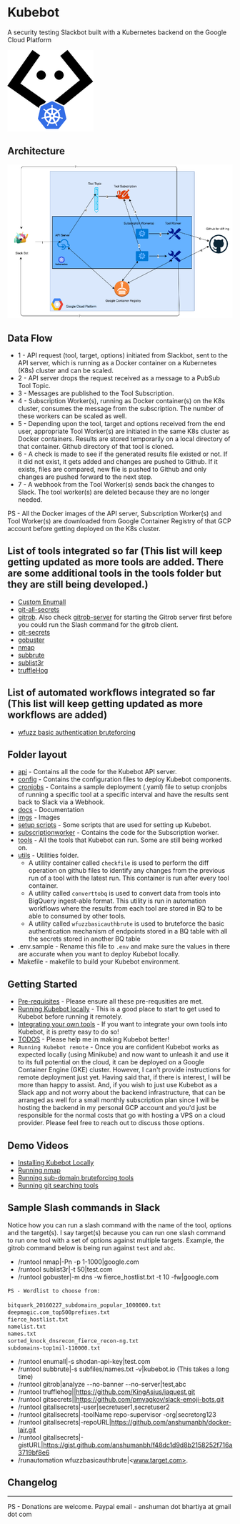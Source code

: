 # Kubebot
A security testing Slackbot built with a Kubernetes backend on the Google Cloud Platform

![Kubebot Logo](/imgs/KubeBot_logo.png)


## Architecture

![Kubebot Architecture](/imgs/KubeBot_architecture.png)


## Data Flow

* 1 - API request (tool, target, options) initiated from Slackbot, sent to the API server, which is running as a Docker container on a Kubernetes (K8s) cluster and can be scaled.
* 2 - API server drops the request received as a message to a PubSub Tool Topic.
* 3 - Messages are published to the Tool Subscription.
* 4 - Subscription Worker(s), running as Docker container(s) on the K8s cluster, consumes the message from the subscription. The number of these workers can be scaled as well.
* 5 - Depending upon the tool, target and options received from the end user, appropriate Tool Worker(s) are initiated in the same K8s cluster as Docker containers. Results are stored temporarily on a local directory of that container. Github directory of that tool is cloned.
* 6 - A check is made to see if the generated results file existed or not. If it did not exist, it gets added and changes are pushed to Github. If it exists, files are compared, new file is pushed to Github and only changes are pushed forward to the next step.
* 7 - A webhook from the Tool Worker(s) sends back the changes to Slack. The tool worker(s) are deleted because they are no longer needed.

PS - All the Docker images of the API server, Subscription Worker(s) and Tool Worker(s) are downloaded from Google Container Registry of that GCP account before getting deployed on the K8s cluster.


## List of tools integrated so far (This list will keep getting updated as more tools are added. There are some additional tools in the tools folder but they are still being developed.)

* [Custom Enumall](tools/enumall/enumall-ab.py)
* [git-all-secrets](https://github.com/anshumanbh/git-all-secrets)
* [gitrob](https://github.com/michenriksen/gitrob). Also check [gitrob-server](docs/gitrob-server.md) for starting the Gitrob server first before you could run the Slash command for the gitrob client.
* [git-secrets](https://github.com/awslabs/git-secrets)
* [gobuster](https://github.com/OJ/gobuster)
* [nmap](https://nmap.org/)
* [subbrute](https://github.com/TheRook/subbrute)
* [sublist3r](https://github.com/aboul3la/Sublist3r)
* [truffleHog](https://github.com/dxa4481/truffleHog)


## List of automated workflows integrated so far (This list will keep getting updated as more workflows are added)

* [wfuzz basic authentication bruteforcing](docs/automation-workflow.md)


## Folder layout

* [api](api/) - Contains all the code for the Kubebot API server.
* [config](config/) - Contains the configuration files to deploy Kubebot components.
* [cronjobs](cronjobs/) - Contains a sample deployment (.yaml) file to setup cronjobs of running a specific tool at a specific interval and have the results sent back to Slack via a Webhook.
* [docs](docs/) - Documentation
* [imgs](imgs/) - Images
* [setup scripts](setup-scripts/) - Some scripts that are used for setting up Kubebot.
* [subscriptionworker](subscriptionworker/) - Contains the code for the Subscription worker.
* [tools](tools/) - All the tools that Kubebot can run. Some are still being worked on.
* [utils](utils/) - Utilities folder.
    * A utility container called `checkfile` is used to perform the diff operation on github files to identify any changes from the previous run of a tool with the latest run. This container is run after every tool container.
    * A utility called `converttobq` is used to convert data from tools into BigQuery ingest-able format. This utility is run in automation workflows where the results from each tool are stored in BQ to be able to consumed by other tools.
    * A utility called `wfuzzbasicauthbrute` is used to bruteforce the basic authentication mechanism of endpoints stored in a BQ table with all the secrets stored in another BQ table
* .env.sample - Rename this file to `.env` and make sure the values in there are accurate when you want to deploy Kubebot locally.
* Makefile - makefile to build your Kubebot environment.


## Getting Started

* [Pre-requisites](docs/pre-requisites.md) - Please ensure all these pre-requsities are met.
* [Running Kubebot locally](docs/local-kubebot.md) - This is a good place to start to get used to Kubebot before running it remotely.
* [Integrating your own tools](docs/integration.md) - If you want to integrate your own tools into Kubebot, it is pretty easy to do so!
* [TODOS](docs/todos.md) - Please help me in making Kubebot better!
* `Running Kubebot remote` - Once you are confident Kubebot works as expected locally (using Minikube) and now want to unleash it and use it to its full potential on the cloud, it can be deployed on a Google Container Engine (GKE) cluster. However, I can't provide instructions for remote deployment just yet. Having said that, if there is interest, I will be more than happy to assist. And, if you wish to just use Kubebot as a Slack app and not worry about the backend infrastructure, that can be arranged as well for a small monthly subscription plan since I will be hosting the backend in my personal GCP account and you'd just be responsible for the normal costs that go with hosting a VPS on a cloud provider. Please feel free to reach out to discuss those options.


## Demo Videos

* [Installing Kubebot Locally](https://youtu.be/1XkWmT6HxMo)
* [Running nmap](https://youtu.be/R2aMWGyldlI)
* [Running sub-domain bruteforcing tools](https://youtu.be/6SdkjrRGFhI)
* [Running git searching tools](https://youtu.be/aip1Q0aCBhQ)


## Sample Slash commands in Slack

Notice how you can run a slash command with the name of the tool, options and the target(s). I say target(s) because you can run one slash command to run one tool with a set of options against multiple targets. Example, the gitrob command below is being run against `test` and `abc`.

* /runtool nmap|-Pn -p 1-1000|google.com
* /runtool sublist3r|-t 50|test.com
* /runtool gobuster|-m dns -w fierce_hostlist.txt -t 10 -fw|google.com
```
PS - Wordlist to choose from:

bitquark_20160227_subdomains_popular_1000000.txt
deepmagic.com_top500prefixes.txt
fierce_hostlist.txt
namelist.txt
names.txt
sorted_knock_dnsrecon_fierce_recon-ng.txt
subdomains-top1mil-110000.txt
```
* /runtool enumall|-s shodan-api-key|test.com
* /runtool subbrute|-s subfiles/names.txt -v|kubebot.io (This takes a long time)
* /runtool gitrob|analyze --no-banner --no-server|test,abc
* /runtool trufflehog||https://github.com/KingAsius/iaquest.git
* /runtool gitsecrets||https://github.com/pmyagkov/slack-emoji-bots.git
* /runtool gitallsecrets|-user|secretuser1,secretuser2
* /runtool gitallsecrets|-toolName repo-supervisor -org|secretorg123
* /runtool gitallsecrets|-repoURL|https://github.com/anshumanbh/docker-lair.git
* /runtool gitallsecrets|-gistURL|https://gist.github.com/anshumanbh/f48dc1d9d8b2158252f716a3719bf8e6
* /runautomation wfuzzbasicauthbrute|<www.target.com>.


## Changelog

---
PS - Donations are welcome. Paypal email - anshuman dot bhartiya at gmail dot com